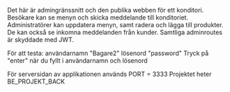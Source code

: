 Det här är admingränssnitt och den publika webben för ett konditori. 
Besökare kan se menyn och skicka meddelande till konditoriet.
Administratörer kan uppdatera menyn, samt radera och lägga till produkter. De kan också se inkomna meddelanden från kunder. Samtliga adminroutes är skyddade med JWT.

För att testa:
användarnamn "Bagare2"
lösenord "password"
Tryck på "enter" när du fyllt i användarnamn och lösenord

För serversidan av applikationen används PORT = 3333
Projektet heter BE_PROJEKT_BACK
